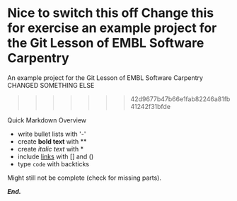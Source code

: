 Nice to switch this off
Change this for exercise an example project for the Git Lesson of EMBL Software Carpentry
=======
An example project for the Git Lesson of EMBL Software Carpentry CHANGED SOMETHING ELSE
>>>>>>> 42d9677b47b66e1fab82246a81fb41242f31bfde

Quick Markdown Overview

- write bullet lists with '-'
- create **bold text** with **
- create *italic text* with *
- include [links](https://embl.de) with [] and ()
- type `code` with backticks

Might still not be complete (check for missing parts).

***End.***
